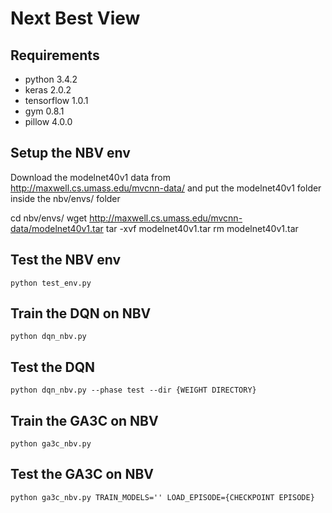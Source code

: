 # Next Best View

## Requirements
* python 3.4.2
* keras 2.0.2
* tensorflow 1.0.1
* gym 0.8.1
* pillow 4.0.0

## Setup the NBV env
Download the modelnet40v1 data from http://maxwell.cs.umass.edu/mvcnn-data/ and put the modelnet40v1 folder inside the nbv/envs/ folder

cd nbv/envs/
wget http://maxwell.cs.umass.edu/mvcnn-data/modelnet40v1.tar
tar -xvf modelnet40v1.tar
rm modelnet40v1.tar

## Test the NBV env
```
python test_env.py
```

## Train the DQN on NBV
```
python dqn_nbv.py
```

## Test the DQN
```
python dqn_nbv.py --phase test --dir {WEIGHT DIRECTORY}
```

## Train the GA3C on NBV
```
python ga3c_nbv.py
```

## Test the GA3C on NBV
```
python ga3c_nbv.py TRAIN_MODELS='' LOAD_EPISODE={CHECKPOINT EPISODE}
```